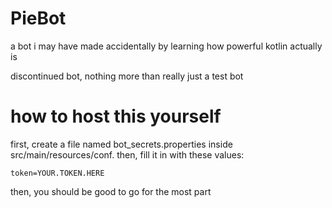 # PieBot
a bot i may have made accidentally by learning how powerful kotlin actually is

discontinued bot, nothing more than really just a test bot

# how to host this yourself
first, create a file named bot_secrets.properties inside src/main/resources/conf. then, fill it in with these values:
```properties
token=YOUR.TOKEN.HERE
```

then, you should be good to go for the most part
